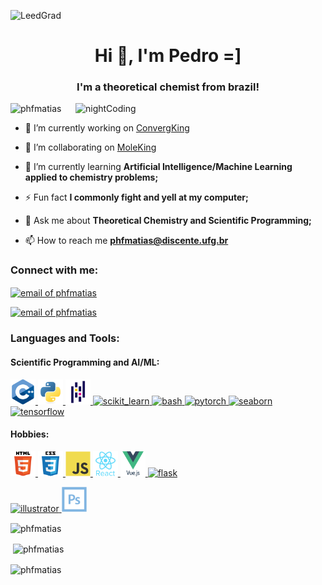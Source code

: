 
![LeedGrad](https://user-images.githubusercontent.com/71854729/213318507-b8a2e7d8-20ce-40e3-a0af-fd3a9268e326.png)

<h1 align="center">Hi 👋, I'm Pedro =]</h1>
<h3 align="center">I'm a theoretical chemist from brazil! </h3>
<img align="right" alt="nightCoding" width="400" src="https://64.media.tumblr.com/2d0af9c90d1b1107313cc20bda01548a/tumblr_outwxnanpp1u79o2lo1_1280.gifv"

<p align="left"> <img src="https://komarev.com/ghpvc/?username=phfmatias&label=Profile%20views&color=0e75b6&style=flat" alt="phfmatias" /> </p>

- 🔭 I’m currently working on [ConvergKing](https://github.com/phfmatias/ConvergKing)

- 👯 I’m collaborating on [MoleKing](https://github.com/Mateus-RB/MoleKing)

- 🌱 I’m currently learning **Artificial Intelligence/Machine Learning applied to chemistry problems;**

- ⚡ Fun fact **I commonly fight and yell at my computer;**

- 💬 Ask me about **Theoretical Chemistry and Scientific Programming;**

- 📫 How to reach me **phfmatias@discente.ufg.br**



<h3 align="left">Connect with me:</h3>
<p align="left">
<a href="mailto:pedrohfmatias@gmail.com">
  <img align="center" src="https://upload.wikimedia.org/wikipedia/commons/7/7e/Gmail_icon_%282020%29.svg" alt="email of phfmatias" height="30" width="40" />
</a>

[![email of phfmatias](https://upload.wikimedia.org/wikipedia/commons/7/7e/Gmail_icon_%282020%29.svg)](mailto:pedrohfmatias@gmail.com)


</p>

<h3 align="left">Languages and Tools:</h3>
<p align="left"> 
 <h4 align="left"> Scientific Programming and AI/ML:</h4>
<a href="https://www.w3schools.com/cpp/" target="_blank" rel="noreferrer"> <img src="https://raw.githubusercontent.com/devicons/devicon/master/icons/cplusplus/cplusplus-original.svg" alt="cplusplus" width="40" height="40"/> </a> <a href="https://www.python.org" target="_blank" rel="noreferrer"> <img src="https://raw.githubusercontent.com/devicons/devicon/master/icons/python/python-original.svg" alt="python" width="40" height="40"/> </a> <a href="https://pandas.pydata.org/" target="_blank" rel="noreferrer"> <img src="https://raw.githubusercontent.com/devicons/devicon/2ae2a900d2f041da66e950e4d48052658d850630/icons/pandas/pandas-original.svg" alt="pandas" width="40" height="40"/> </a> <a href="https://scikit-learn.org/" target="_blank" rel="noreferrer"> <img src="https://upload.wikimedia.org/wikipedia/commons/0/05/Scikit_learn_logo_small.svg" alt="scikit_learn" width="40" height="40"/> </a> <a href="https://www.gnu.org/software/bash/" target="_blank" rel="noreferrer"> <img src="https://www.vectorlogo.zone/logos/gnu_bash/gnu_bash-icon.svg" alt="bash" width="40" height="40"/> </a> <a href="https://pytorch.org/" target="_blank" rel="noreferrer"> <img src="https://www.vectorlogo.zone/logos/pytorch/pytorch-icon.svg" alt="pytorch" width="40" height="40"/> </a> <a href="https://seaborn.pydata.org/" target="_blank" rel="noreferrer"> <img src="https://seaborn.pydata.org/_images/logo-mark-lightbg.svg" alt="seaborn" width="40" height="40"/> </a> <a href="https://www.tensorflow.org" target="_blank" rel="noreferrer"> <img src="https://www.vectorlogo.zone/logos/tensorflow/tensorflow-icon.svg" alt="tensorflow" width="40" height="40"/> </a>
  <h4 align="left"> Hobbies:</h4>
  <a href="https://www.w3.org/html/" target="_blank" rel="noreferrer"> <img src="https://raw.githubusercontent.com/devicons/devicon/master/icons/html5/html5-original-wordmark.svg" alt="html5" width="40" height="40"/> </a> 
<a href="https://www.w3schools.com/css/" target="_blank" rel="noreferrer"> <img src="https://raw.githubusercontent.com/devicons/devicon/master/icons/css3/css3-original-wordmark.svg" alt="css3" width="40" height="40"/> </a> <a href="https://developer.mozilla.org/en-US/docs/Web/JavaScript" target="_blank" rel="noreferrer"> <img src="https://raw.githubusercontent.com/devicons/devicon/master/icons/javascript/javascript-original.svg" alt="javascript" width="40" height="40"/> </a> <a href="https://reactjs.org/" target="_blank" rel="noreferrer"> <img src="https://raw.githubusercontent.com/devicons/devicon/master/icons/react/react-original-wordmark.svg" alt="react" width="40" height="40"/> </a> <a href="https://vuejs.org/" target="_blank" rel="noreferrer"> <img src="https://raw.githubusercontent.com/devicons/devicon/master/icons/vuejs/vuejs-original-wordmark.svg" alt="vuejs" width="40" height="40"/> </a> <a href="https://flask.palletsprojects.com/" target="_blank" rel="noreferrer"> <img src="https://www.vectorlogo.zone/logos/pocoo_flask/pocoo_flask-icon.svg" alt="flask" width="40" height="40"/> </a> </p>  
  <a href="https://www.adobe.com/in/products/illustrator.html" target="_blank" rel="noreferrer"> <img src="https://www.vectorlogo.zone/logos/adobe_illustrator/adobe_illustrator-icon.svg" alt="illustrator" width="40" height="40"/> </a> <a href="https://www.photoshop.com/en" target="_blank" rel="noreferrer"> <img src="https://raw.githubusercontent.com/devicons/devicon/master/icons/photoshop/photoshop-line.svg" alt="photoshop" width="40" height="40"/> </a> 
  
<p><img align="center" src="https://github-readme-stats.vercel.app/api/top-langs?username=phfmatias&show_icons=true&locale=en&layout=compact&theme=tokyonight" alt="phfmatias" /></p>

<p>&nbsp;<img align="center" src="https://github-readme-stats.vercel.app/api?username=phfmatias&show_icons=true&locale=en&theme=tokyonight" alt="phfmatias" /></p>

<p><img align="center" src="https://github-readme-streak-stats.herokuapp.com/?user=phfmatias&&&theme=tokyonight" alt="phfmatias" /></p>
